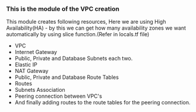 ### This is the module of the VPC creation 

This module creates following resources, 
Here we are using High Availability(HA) - by this we can get how many availability zones we want automatically by using slice function.(Refer in locals.tf file)

-  VPC
-  Internet Gateway
-  Public, Private and Database Subnets each two. 
-  Elastic IP
-  NAT Gateway
-  Public, Private and Database Route Tables
-  Routes
-  Subnets Association
-  Peering connection between VPC's
-  And finally adding routes to the route tables for the peering connection.



